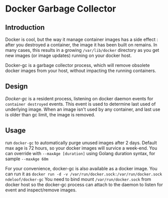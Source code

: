 # Docker Garbage Collector

## Introduction

Docker is cool, but the way it manage container images has a side effect : after you destroyed a container, the image it has been built on
remains. In many cases, this results in a growing `/var/lib/docker` directory as you get new images (or image updates) running on your
docker host.

Docker-gc is a garbage collector process, which will remove obsolete docker images from your host, without impacting the running containers.

## Design

*Docker-gc* is a resident process, listening on docker daemon events for `container destroyed` events. This event is used to determine last used
of underlying image. When an image isn't used by any container, and last use is older than gc limit, the image is removed.
  
## Usage
  
run `docker-gc` to automatically purge unused images after 2 days. Default max age is 72 hours, so your docker images will survice a 
week-end. You can override with `--maxAge [duration]` using Golang duration syntax, for sample `--maxAge 60m` 

For your convenience, docker-gc is also available as a docker image. You can run it as `docker run -d -v /var/run/docker.sock:/var/run/docker.sock ndeloof/docker-gc`
You need to bind mount `/var/run/docker.sock` from docker host so the docker-gc process can attach to the daemon to listen for event and inspect/remove images.

